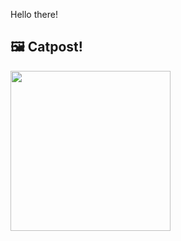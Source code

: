 Hello there!



## 🖼️ Catpost!

<sub>
    <img src="https://cdn2.thecatapi.com/images/Y4iGEfOSf.jpg" height="256">
</sub>

